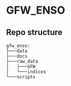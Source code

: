 # GFW_ENSO

## Repo structure

```
gfw_enso:
├───data
├───docs
├───raw_data
│   ├───GFW
│   └───indices
└───scripts
```
